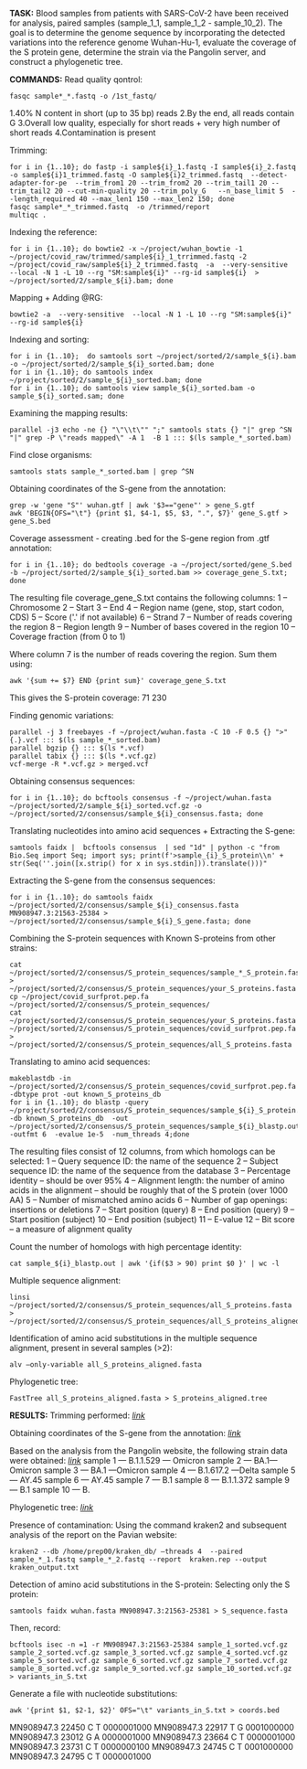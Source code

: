 **TASK:**
Blood samples from patients with SARS-CoV-2 have been received for analysis, paired samples (sample_1_1, sample_1_2 - sample_10_2). The goal is to determine the genome sequence by incorporating the detected variations into the reference genome Wuhan-Hu-1, evaluate the coverage of the S protein gene, determine the strain via the Pangolin server, and construct a phylogenetic tree.


**COMMANDS:**
Read quality qontrol:
```Shell
fasqc sample*_*.fastq -o /1st_fastq/
```
1.40% N content in short (up to 35 bp) reads
2.By the end, all reads contain G
3.Overall low quality, especially for short reads + very high number of short reads
4.Contamination is present

Trimming:
```Shell
for i in {1..10}; do fastp -i sample${i}_1.fastq -I sample${i}_2.fastq -o sample${i}1_trimmed.fastq -O sample${i}2_trimmed.fastq  --detect-adapter-for-pe  --trim_from1 20 --trim_from2 20 --trim_tail1 20 --trim_tail2 20 --cut-min-quality 20 --trim_poly_G   --n_base_limit 5  --length_required 40 --max_len1 150 --max_len2 150; done
fasqc sample*_*_trimmed.fastq  -o /trimmed/report
multiqc .
```

Indexing the reference:
```Shell
for i in {1..10}; do bowtie2 -x ~/project/wuhan_bowtie -1 ~/project/covid_raw/trimmed/sample${i}_1_trrimmed.fastq -2 ~/project/covid_raw/sample${i}_2_trimmed.fastq  -a  --very-sensitive  --local -N 1 -L 10 --rg "SM:sample${i}" --rg-id sample${i}  > ~/project/sorted/2/sample_${i}.bam; done
```

Mapping + Adding @RG:
```Shell
bowtie2 -a  --very-sensitive  --local -N 1 -L 10 --rg "SM:sample${i}" --rg-id sample${i}
```

Indexing and sorting:
```Shell
for i in {1..10};  do samtools sort ~/project/sorted/2/sample_${i}.bam -o ~/project/sorted/2/sample_${i}_sorted.bam; done
for i in {1..10}; do samtools index ~/project/sorted/2/sample_${i}_sorted.bam; done
for i in {1..10}; do samtools view sample_${i}_sorted.bam -o sample_${i}_sorted.sam; done
```

Examining the mapping results:
```Shell
parallel -j3 echo -ne {} "\"\\t\"" ";" samtools stats {} "|" grep ^SN "|" grep -P \"reads mapped\" -A 1  -B 1 ::: $(ls sample_*_sorted.bam)
```

Find close organisms:
```Shell
samtools stats sample_*_sorted.bam | grep ^SN
```

Obtaining coordinates of the S-gene from the annotation:
```Shell
grep -w 'gene "S"' wuhan.gtf | awk '$3=="gene"' > gene_S.gtf
awk 'BEGIN{OFS="\t"} {print $1, $4-1, $5, $3, ".", $7}' gene_S.gtf > gene_S.bed
```

Coverage assessment - creating .bed for the S-gene region from .gtf annotation:
```Shell
for i in {1..10}; do bedtools coverage -a ~/project/sorted/gene_S.bed -b ~/project/sorted/2/sample_${i}_sorted.bam >> coverage_gene_S.txt; done
```
The resulting file coverage_gene_S.txt contains the following columns:
1 – Chromosome
2 – Start
3 – End
4 – Region name (gene, stop, start codon, CDS)
5 – Score ('.' if not available)
6 – Strand
7 – Number of reads covering the region
8 – Region length
9 – Number of bases covered in the region
10 – Coverage fraction (from 0 to 1)

Where column 7 is the number of reads covering the region. Sum them using:
```Shell
awk '{sum += $7} END {print sum}' coverage_gene_S.txt
```
This gives the S-protein coverage: 71 230

Finding genomic variations:
```Shell
parallel -j 3 freebayes -f ~/project/wuhan.fasta -C 10 -F 0.5 {} ">" {.}.vcf ::: $(ls sample_*_sorted.bam)
parallel bgzip {} ::: $(ls *.vcf)
parallel tabix {} ::: $(ls *.vcf.gz)
vcf-merge -R *.vcf.gz > merged.vcf
```

Obtaining consensus sequences:
```Shell
for i in {1..10}; do bcftools consensus -f ~/project/wuhan.fasta ~/project/sorted/2/sample_${i}_sorted.vcf.gz -o ~/project/sorted/2/consensus/sample_${i}_consensus.fasta; done
```

Translating nucleotides into amino acid sequences + Extracting the S-gene:
```Shell
samtools faidx |  bcftools consensus  | sed "1d" | python -c "from Bio.Seq import Seq; import sys; print(f'>sample_{i}_S_protein\\n' + str(Seq(''.join([x.strip() for x in sys.stdin])).translate()))"
```

Extracting the S-gene from the consensus sequences:
```Shell
for i in {1..10}; do samtools faidx ~/project/sorted/2/consensus/sample_${i}_consensus.fasta MN908947.3:21563-25384 > ~/project/sorted/2/consensus/sample_${i}_S_gene.fasta; done
```

Combining the S-protein sequences with Known S-proteins from other strains:
```Shell
cat ~/project/sorted/2/consensus/S_protein_sequences/sample_*_S_protein.fasta > ~/project/sorted/2/consensus/S_protein_sequences/your_S_proteins.fasta
cp ~/project/covid_surfprot.pep.fa ~/project/sorted/2/consensus/S_protein_sequences/
cat ~/project/sorted/2/consensus/S_protein_sequences/your_S_proteins.fasta ~/project/sorted/2/consensus/S_protein_sequences/covid_surfprot.pep.fa > ~/project/sorted/2/consensus/S_protein_sequences/all_S_proteins.fasta
```

Translating to amino acid sequences:
```Shell
makeblastdb -in ~/project/sorted/2/consensus/S_protein_sequences/covid_surfprot.pep.fa -dbtype prot -out known_S_proteins_db
for i in {1..10}; do blastp -query ~/project/sorted/2/consensus/S_protein_sequences/sample_${i}_S_protein.fasta  -db known_S_proteins_db  -out ~/project/sorted/2/consensus/S_protein_sequences/sample_${i}_blastp.out  -outfmt 6  -evalue 1e-5  -num_threads 4;done
```

The resulting files consist of 12 columns, from which homologs can be selected:
1 – Query sequence ID: the name of the sequence
2 – Subject sequence ID: the name of the sequence from the database
3 – Percentage identity – should be over 95%
4 – Alignment length: the number of amino acids in the alignment – should be roughly that of the S protein (over 1000 AA)
5 – Number of mismatched amino acids
6 – Number of gap openings: insertions or deletions
7 – Start position (query)
8 – End position (query)
9 – Start position (subject)
10 – End position (subject)
11 – E-value
12 – Bit score – a measure of alignment quality

Count the number of homologs with high percentage identity:
```Shell
cat sample_${i}_blastp.out | awk '{if($3 > 90) print $0 }' | wc -l
```

Multiple sequence alignment:
```Shell
linsi ~/project/sorted/2/consensus/S_protein_sequences/all_S_proteins.fasta > ~/project/sorted/2/consensus/S_protein_sequences/all_S_proteins_aligned.fasta
```

Identification of amino acid substitutions in the multiple sequence alignment, present in several samples (>2):
```Shell
alv –only-variable all_S_proteins_aligned.fasta
```

Phylogenetic tree:
```Shell
FastTree all_S_proteins_aligned.fasta > S_proteins_aligned.tree
```


**RESULTS:**
Trimming performed:
*[link](https://drive.google.com/file/d/1e7lG9g4twnREYO8nXEShPGszEyXnsLCR/view?usp=sharing)*

Obtaining coordinates of the S-gene from the annotation:
*[link](https://drive.google.com/file/d/1Emeike-Y3-FfoEX2W16cWKUAF-8Gat2S/view?usp=sharing)*

Based on the analysis from the Pangolin website, the following strain data were obtained:
*[link](https://drive.google.com/file/d/1dpG9EZ1bDP4R569iMsQSoTMkoiND_vWX/view?usp=sharing)*
sample 1 — B.1.1.529  — Omicron
sample 2 — BA.1—Omicron
sample 3 — BA.1 —Omicron
sample 4 — B.1.617.2 —Delta
sample 5 — AY.45
sample 6 — AY.45
sample 7 — B.1
sample 8 — B.1.1.372 
sample 9 — B.1
sample 10 — B.

Phylogenetic tree:
*[link](https://drive.google.com/file/d/1a3k0itY1DWAhFIU5TbcecHD1rl-NSDXZ/view?usp=sharing)*

Presence of contamination: 
Using the command kraken2 and subsequent analysis of the report on the Pavian website:
```Shell
kraken2 --db /home/prep00/kraken_db/ –threads 4  --paired sample_*_1.fastq sample_*_2.fastq --report  kraken.rep --output kraken_output.txt
```

Detection of amino acid substitutions in the S-protein: 
Selecting only the S protein:
```Shell
samtools faidx wuhan.fasta MN908947.3:21563-25381 > S_sequence.fasta
```

Then, record:
```Shell
bcftools isec -n =1 -r MN908947.3:21563-25384 sample_1_sorted.vcf.gz sample_2_sorted.vcf.gz sample_3_sorted.vcf.gz sample_4_sorted.vcf.gz sample_5_sorted.vcf.gz sample_6_sorted.vcf.gz sample_7_sorted.vcf.gz sample_8_sorted.vcf.gz sample_9_sorted.vcf.gz sample_10_sorted.vcf.gz > variants_in_S.txt
```

Generate a file with nucleotide substitutions:
```Shell
awk '{print $1, $2-1, $2}' OFS="\t" variants_in_S.txt > coords.bed
```
MN908947.3      22450   C       T       0000001000
MN908947.3      22917   T       G       0001000000
MN908947.3      23012   G       A       0000001000
MN908947.3      23664   C       T       0000001000
MN908947.3      23731   C       T       0000000100
MN908947.3      24745   C       T       0001000000
MN908947.3      24795   C       T       0000001000
